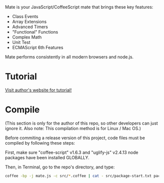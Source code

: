 Mate is your JavaScript/CoffeeScript mate that brings these key features:

- Class Events
- Array Extensions
- Advanced Timers
- "Functional" Functions
- Complex Math
- Unit Test
- ECMAScript 6th Features

Mate performs consistently in all modern browsers and node.js.

Tutorial
====

[Visit author's website for tutorial!](http://zhanzhenzhen.github.io/project-tutorials/mate/)

Compile
====

(This section is only for the author of this repo, so other developers can just ignore it. Also note: This compilation method is for Linux / Mac OS.)

Before commiting a release version of this project, code files must be compiled by following these steps:

First, make sure "coffee-script" v1.6.3 and "uglify-js" v2.4.13 node packages have been installed GLOBALLY.

Then, in Terminal, go to the repo's directory, and type:

```bash
coffee -bp -j mate.js -c src/*.coffee | cat - src/package-start.txt package.json src/package-end.txt > mate.js && uglifyjs mate.js -o mate.min.js -m --screw-ie8 --comments && coffee -b -j test/compiled.js -c test/*.coffee && coffee -b -j test-test/compiled.js -c test-test/*.coffee
```
